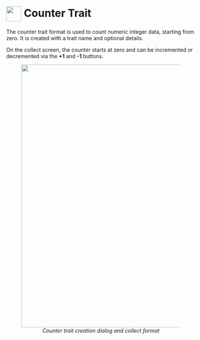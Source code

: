 <img ref="counter" style="vertical-align: middle;" src="_static/icons/formats/numeric-positive.png" width="40px"> Counter Trait
=====================================================================================

The counter trait format is used to count numeric integer data, starting
from zero. It is created with a trait name and optional details.

On the collect screen, the counter starts at zero and can be incremented
or decremented via the **+1** and **-1** buttons.

<figure align="center" class="image">
  <img src="_static/images/traits/formats/counter_format_framed.png" width="700px"> 
  <figcaption><i>Counter trait creation dialog and collect format</i></figcaption> 
</figure>